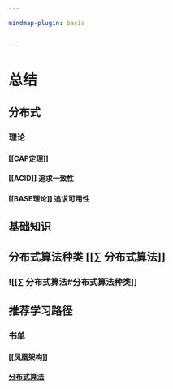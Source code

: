 ```yaml
---

mindmap-plugin: basic


---
```


# 总结

## 分布式

### 理论

#### [[CAP定理]]

#### [[ACID]]  追求一致性

#### [[BASE理论]] 追求可用性

## 基础知识

## 分布式算法种类 [[∑ 分布式算法]]

### ![[∑ 分布式算法#分布式算法种类]]

## 推荐学习路径

### 书单

#### [[凤凰架构]]

#### [分布式算法](https://time.geekbang.org/column/article/195652)